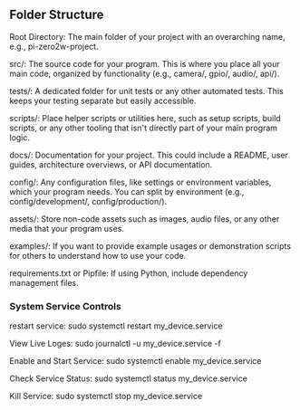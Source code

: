 ## Folder Structure

Root Directory: The main folder of your project with an overarching name, e.g., pi-zero2w-project.

src/: The source code for your program. This is where you place all your main code, organized by functionality (e.g., camera/, gpio/, audio/, api/).

tests/: A dedicated folder for unit tests or any other automated tests. This keeps your testing separate but easily accessible.

scripts/: Place helper scripts or utilities here, such as setup scripts, build scripts, or any other tooling that isn't directly part of your main program logic.

docs/: Documentation for your project. This could include a README, user guides, architecture overviews, or API documentation.

config/: Any configuration files, like settings or environment variables, which your program needs. You can split by environment (e.g., config/development/, config/production/).

assets/: Store non-code assets such as images, audio files, or any other media that your program uses.

examples/: If you want to provide example usages or demonstration scripts for others to understand how to use your code.

requirements.txt or Pipfile: If using Python, include dependency management files.

### System Service Controls

restart service:
sudo systemctl restart my_device.service

View Live Loges:
sudo journalctl -u my_device.service -f

Enable and Start Service:
sudo systemctl enable my_device.service

Check Service Status:
sudo systemctl status my_device.service

Kill Service:
sudo systemctl stop my_device.service
